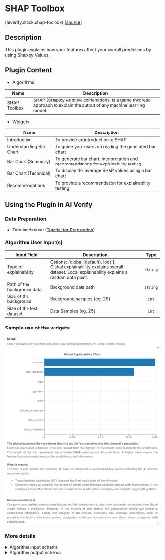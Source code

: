 # SHAP Toolbox
(aiverify.stock.shap-toolbox) [[source](https://github.com/IMDA-BTG/aiverify/tree/main/stock-plugins/aiverify.stock.shap-toolbox)]

## Description
This plugin explains how your features affect your overall predictions by using Shapley Values.

## Plugin Content
- Algorithms
  
| Name               | Description                                                                                      |
| ------------------ | ------------------------------------------------------------------------------------------------ |
| SHAP Toolbox | SHAP (SHapley Additive exPlanations) is a game theoretic approach to explain the output of any machine learning model. |

- Widgets

| Name                    | Description                                                                            |
| ----------------------- | -------------------------------------------------------------------------------------- |
| Introduction            | To provide an introduction to SHAP                                                     |
| Understanding Bar Chart | To guide your users on reading the generated bar chart                                |
| Bar Chart (Summary)     | To generate bar chart, interpretation and recommendations for explainability testing |
| Bar Chart (Technical)   | To display the average SHAP values using a bar chart                                   |
| Recommendations         | To provide a recommendation for explainability testing                                 |

## Using the Plugin in AI Verify
### Data Preparation
- Tabular dataset ([Tutorial for Preparation](https://imda-btg.github.io/aiverify/getting-started/prepare-tabular/))

### Algorithm User Input(s)

| Input Field                 | Description                                                                                                                                |   Type   |
| --------------------------- | ------------------------------------------------------------------------------------------------------------------------------------------ | :------: |
| Type of explainability      | Options: [global (default), local].</br> Global explainability explains overall dataset. Local explainability explains a random data point. | `string` |
| Path of the background data | Background data path                                                                                                                       | `string` |
| Size of the background      | Background samples (eg. 25)                                                                                                      |  `int`   |
| Size of the test dataset    | Data Samples (eg. 25)                                                                                       | `int` |

### Sample use of the widgets

![SHAP sample](../images/shap_sample.png)


### More details
<details>
<summary> Algorithm input schema </summary>

```json
{
    "title": "Algorithm Plugin Input Arguments",
    "description": "A schema for algorithm plugin input arguments",
    "type": "object",
    "required": [
        "explain_type",
        "background_path",
        "background_samples",
        "data_samples"
    ],
    "properties": {
        "explain_type": {
            "title": "Type of Explainability",
            "description": "Options: [global (default), local]. Global explainability explains overall dataset. Local explinability explains a random data point.",
            "type": "string",
            "default": "global",
            "enum": [
                "global",
                "local"
            ]
        },
        "background_path": {
            "title": "Path of the Background Path",
            "description": "Background data path",
            "type": "string",
            "ui:widget": "selectDataset"
        },
        "background_samples": {
            "title": "Size of the Background",
            "description": "Background Samples (e.g. 25)",
            "type": "number"
        },
        "data_samples": {
            "title": "Size of the Test Dataset",
            "description": "Data Samples (e.g. 25)",
            "type": "number"
        }
    }
}
```

</details>

<details>
<summary>Algorithm output schema </summary>

```json
{
    "title": "Algorithm Plugin Output Arguments",
    "description": "A schema for algorithm plugin output arguments",
    "type": "object",
    "required": [
        "feature_names",
        "results"
    ],
    "properties": {
        "feature_names": {
            "type": "array",
            "description": "Array of feature names",
            "minItems": 1,
            "items": {
                "type": "string"
            }
        },
        "results": {
            "description": "Matrix of feature values (# feature names)",
            "type": "object",
            "required": [
                "num_local_classes",
                "local",
                "single_explainer_values",
                "single_shap_values",
                "global_shap_values",
                "global_samples",
                "num_global_classes",
                "global"
            ],
            "properties": {
                "num_local_classes": {
                    "description": "Number of local classes",
                    "type": "number"
                },
                "local": {
                    "description": "# of local classes",
                    "type": "array",
                    "minItems": 1,
                    "items": {
                        "type": "array",
                        "minItems": 1,
                        "items": {
                            "type": "array",
                            "description": "class values",
                            "minItems": 1,
                            "items": {
                                "type": "number"
                            }
                        }
                    }
                },
                "single_explainer_values": {
                    "description": "array of single explainer values",
                    "type": "array",
                    "minItems": 1,
                    "items": {
                        "type": "number"
                    }
                },
                "single_shap_values": {
                    "description": "array of single shap values",
                    "type": "array",
                    "minItems": 1,
                    "items": {
                        "type": "array",
                        "description": "class values",
                        "minItems": 1,
                        "items": {
                            "type": "number"
                        }
                    }
                },
                "global_shap_values": {
                    "description": "global shap values",
                    "type": "array",
                    "items": {
                        "type": "array",
                        "description": "Matrix of SHAP values (# samples x # features)",
                        "minItems": 1,
                        "items": {
                            "type": "array",
                            "description": "Array of SHAP values for each feature",
                            "minItems": 1,
                            "items": {
                                "type": "number"
                            }
                        }
                    }
                },
                "global_samples": {
                    "description": "Matrix of feature values (# samples x # features)",
                    "type": "array",
                    "items": {
                        "type": "array",
                        "description": "Array of sample values for each feature",
                        "minItems": 1,
                        "items": {
                            "type": "number"
                        }
                    }
                },
                "num_global_classes": {
                    "description": "Number of global classes",
                    "type": "number"
                },
                "global": {
                    "description": "# of global classes",
                    "type": "array",
                    "items": {
                        "type": "array",
                        "minItems": 1,
                        "items": {
                            "type": "number"
                        }
                    }
                }
            }
        }
    }
}
```

</details>